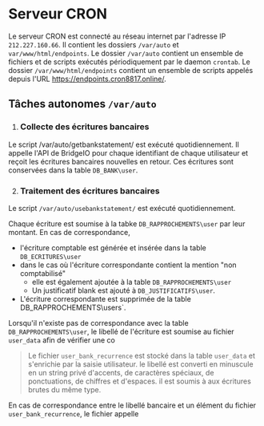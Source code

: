  # Serveur CRON
 
 Le serveur CRON est connecté au réseau internet par l'adresse IP `212.227.160.66`. Il contient les dossiers `/var/auto` et `var/www/html/endpoints`. 
 Le dossier `/var/auto` contient un ensemble de fichiers et de scripts exécutés périodiquement par le daemon `crontab`.
 Le dossier `/var/www/html/endpoints` contient un ensemble de scripts appelés depuis l'URL https://endpoints.cron8817.online/. 
 
 ## Tâches autonomes `/var/auto`
 
 1. ### Collecte des écritures bancaires
 
 Le script /var/auto/getbankstatement/ est exécuté quotidiennement. Il appelle l'API de BridgeIO pour chaque identifiant de chaque utilisateur 
 et reçoit les écritures bancaires nouvelles en retour. Ces écritures sont conservées dans la table `DB_BANK\user`. 
 
 2. ### Traitement des écritures bancaires

Le script `/var/auto/usebankstatement/` est exécuté quotidiennement. 

Chaque écriture est soumise à la tabke `DB_RAPPROCHEMENTS\user` par leur montant. En cas de correspondance,

- l'écriture comptable est générée et insérée dans la table `DB_ECRITURES\user`
- dans le cas où l'écriture correspondante contient la mention "non comptabilisé"
    - elle est également ajoutée à la table `DB_RAPPROCHEMENTS\user`
    - Un justificatif blank est ajouté à `DB_JUSTIFICATIFS\user`.
- L'écriture correspondante est supprimée de la table DB_RAPPROCHEMENTS\users`.
  
 Lorsqu'il n'existe pas de correspondance avec la table `DB_RAPPROCHEMENTS\user`, le libellé de l'écriture est soumise au fichier `user_data` 
  afin de vérifier une co
  
  
  
> Le fichier `user_bank_recurrence` est stocké dans la table `user_data` et s'enrichie par la saisie utilisateur. le libellé est converti en minuscule en un string privé 
  d'accents, de caractères spéciaux, de ponctuations, de chiffres et d'espaces. il est soumis à aux écritures brutes du même type.
  
En cas de correspondance entre le libellé bancaire et un élément du fichier `user_bank_recurrence`, le fichier appelle 

